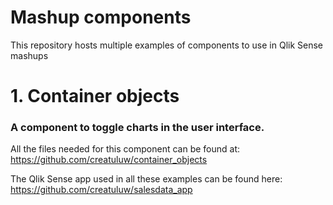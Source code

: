 # Mashup components
This repository hosts multiple examples of components to use in Qlik Sense mashups

# 1. Container objects
### A component to toggle charts in the user interface.
All the files needed for this component can be found at: https://github.com/creatuluw/container_objects


The Qlik Sense app used in all these examples can be found here:
https://github.com/creatuluw/salesdata_app
